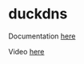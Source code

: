 # duckdns

Documentation [here](https://docs.technotim.live/posts/duck-dns/)

Video [here](https://www.youtube.com/watch?v=bVmUV1G5wpI)